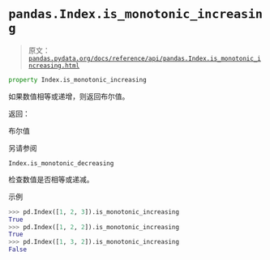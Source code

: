 # `pandas.Index.is_monotonic_increasing`

> 原文：[`pandas.pydata.org/docs/reference/api/pandas.Index.is_monotonic_increasing.html`](https://pandas.pydata.org/docs/reference/api/pandas.Index.is_monotonic_increasing.html)

```py
property Index.is_monotonic_increasing
```

如果数值相等或递增，则返回布尔值。

返回：

布尔值

另请参阅

`Index.is_monotonic_decreasing`

检查数值是否相等或递减。

示例

```py
>>> pd.Index([1, 2, 3]).is_monotonic_increasing
True
>>> pd.Index([1, 2, 2]).is_monotonic_increasing
True
>>> pd.Index([1, 3, 2]).is_monotonic_increasing
False 
```
